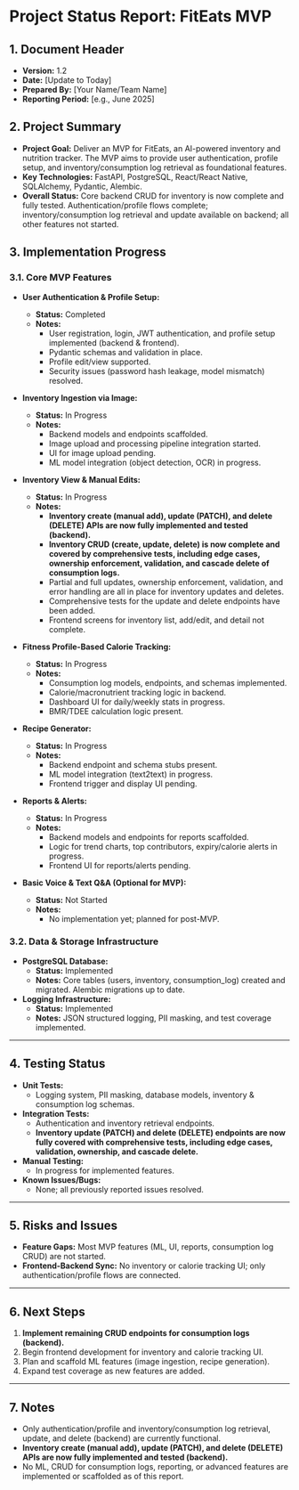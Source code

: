 # Project Status Report: FitEats MVP

## 1. Document Header

*   **Version:** 1.2
*   **Date:** [Update to Today]
*   **Prepared By:** [Your Name/Team Name]
*   **Reporting Period:** [e.g., June 2025]

## 2. Project Summary

*   **Project Goal:** Deliver an MVP for FitEats, an AI-powered inventory and nutrition tracker. The MVP aims to provide user authentication, profile setup, and inventory/consumption log retrieval as foundational features.
*   **Key Technologies:** FastAPI, PostgreSQL, React/React Native, SQLAlchemy, Pydantic, Alembic.
*   **Overall Status:** Core backend CRUD for inventory is now complete and fully tested. Authentication/profile flows complete; inventory/consumption log retrieval and update available on backend; all other features not started.

## 3. Implementation Progress

### 3.1. Core MVP Features

- **User Authentication & Profile Setup:**
    - **Status:** Completed
    - **Notes:**
        - User registration, login, JWT authentication, and profile setup implemented (backend & frontend).
        - Pydantic schemas and validation in place.
        - Profile edit/view supported.
        - Security issues (password hash leakage, model mismatch) resolved.

- **Inventory Ingestion via Image:**
    - **Status:** In Progress
    - **Notes:**
        - Backend models and endpoints scaffolded.
        - Image upload and processing pipeline integration started.
        - UI for image upload pending.
        - ML model integration (object detection, OCR) in progress.

- **Inventory View & Manual Edits:**
    - **Status:** In Progress
    - **Notes:**
        - **Inventory create (manual add), update (PATCH), and delete (DELETE) APIs are now fully implemented and tested (backend).**
        - **Inventory CRUD (create, update, delete) is now complete and covered by comprehensive tests, including edge cases, ownership enforcement, validation, and cascade delete of consumption logs.**
        - Partial and full updates, ownership enforcement, validation, and error handling are all in place for inventory updates and deletes.
        - Comprehensive tests for the update and delete endpoints have been added.
        - Frontend screens for inventory list, add/edit, and detail not complete.

- **Fitness Profile-Based Calorie Tracking:**
    - **Status:** In Progress
    - **Notes:**
        - Consumption log models, endpoints, and schemas implemented.
        - Calorie/macronutrient tracking logic in backend.
        - Dashboard UI for daily/weekly stats in progress.
        - BMR/TDEE calculation logic present.

- **Recipe Generator:**
    - **Status:** In Progress
    - **Notes:**
        - Backend endpoint and schema stubs present.
        - ML model integration (text2text) in progress.
        - Frontend trigger and display UI pending.

- **Reports & Alerts:**
    - **Status:** In Progress
    - **Notes:**
        - Backend models and endpoints for reports scaffolded.
        - Logic for trend charts, top contributors, expiry/calorie alerts in progress.
        - Frontend UI for reports/alerts pending.

- **Basic Voice & Text Q&A (Optional for MVP):**
    - **Status:** Not Started
    - **Notes:**
        - No implementation yet; planned for post-MVP.

### 3.2. Data & Storage Infrastructure

- **PostgreSQL Database:**
    - **Status:** Implemented
    - **Notes:** Core tables (users, inventory, consumption_log) created and migrated. Alembic migrations up to date.
- **Logging Infrastructure:**
    - **Status:** Implemented
    - **Notes:** JSON structured logging, PII masking, and test coverage implemented.

---

## 4. Testing Status

- **Unit Tests:**
    - Logging system, PII masking, database models, inventory & consumption log schemas.
- **Integration Tests:**
    - Authentication and inventory retrieval endpoints.
    - **Inventory update (PATCH) and delete (DELETE) endpoints are now fully covered with comprehensive tests, including edge cases, validation, ownership, and cascade delete.**
- **Manual Testing:**
    - In progress for implemented features.
- **Known Issues/Bugs:**
    - None; all previously reported issues resolved.

---

## 5. Risks and Issues

- **Feature Gaps:** Most MVP features (ML, UI, reports, consumption log CRUD) are not started.
- **Frontend-Backend Sync:** No inventory or calorie tracking UI; only authentication/profile flows are connected.

---

## 6. Next Steps

1. **Implement remaining CRUD endpoints for consumption logs (backend).**
2. Begin frontend development for inventory and calorie tracking UI.
3. Plan and scaffold ML features (image ingestion, recipe generation).
4. Expand test coverage as new features are added.

---

## 7. Notes

- Only authentication/profile and inventory/consumption log retrieval, update, and delete (backend) are currently functional.
- **Inventory create (manual add), update (PATCH), and delete (DELETE) APIs are now fully implemented and tested (backend).**
- No ML, CRUD for consumption logs, reporting, or advanced features are implemented or scaffolded as of this report.

